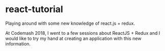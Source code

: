 # react-tutorial
Playing around with some new knowledge of react.js + redux.

At Codemash 2018, I went to a few sessions about ReactJS + Redux and I would like to try my hand at creating an application with this new information.
